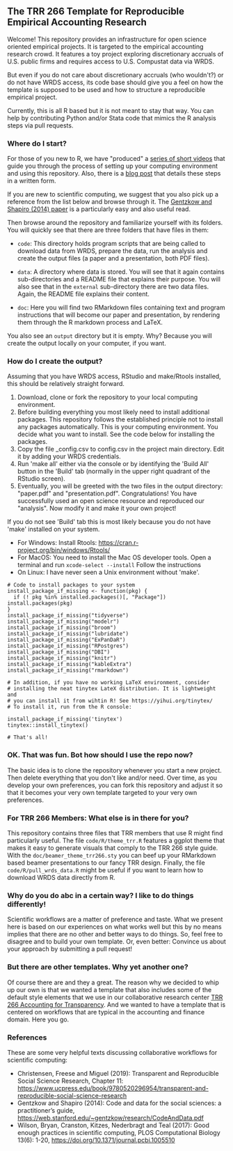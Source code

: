 ## The TRR 266 Template for Reproducible Empirical Accounting Research 

Welcome! This repository provides an infrastructure for open science oriented empirical projects. It is targeted to the empirical accounting research crowd. It features a toy project exploring discretionary accruals of U.S. public firms and requires access to U.S. Compustat data via WRDS.

But even if you do not care about discretionary accruals (who wouldn't?) or do not have WRDS access, its code base should give you a feel on how the template is supposed to be used and how to structure a reproducible empirical project.

Currently, this is all R based but it is not meant to stay that way. You can help by contributing Python and/or Stata code that mimics the R analysis steps via pull requests.


### Where do I start?

For those of you new to R, we have "produced" a [series of short videos](https://www.youtube.com/playlist?list=PL-9XqvJlFJ-5NDUXubrbvF3aEQPeoAki3) that guide you through the process of setting up your computing environment and using this repository. Also, there is a [blog post](https://joachim-gassen.github.io/2021/03/get-a-treat/) that details these steps in a written form.

If you are new to scientific computing, we suggest that you also pick up a reference from the list below and browse through it. The [Gentzkow and Shapiro (2014) paper](https://web.stanford.edu/~gentzkow/research/CodeAndData.pdf) is a particularly easy and also useful read. 

Then browse around the repository and familiarize yourself with its folders. You will quickly see that there are three folders that have files in them:

- `code`: This directory holds program scripts that are being called to download data from WRDS, prepare the data, run the analysis and create the output files (a paper and a presentation, both PDF files).

- `data`: A directory where data is stored. You will see that it again contains sub-directories and a README file that explains their purpose. You will also see that in the `external` sub-directory there are two data files. Again, the README file explains their content.

- `doc`: Here you will find two RMarkdown files containing text and program instructions that will become our paper and presentation, by rendering them through the R markdown process and LaTeX.

You also see an `output` directory but it is empty. Why? Because you will create the output locally on your computer, if you want.


### How do I create the output?

Assuming that you have WRDS access, RStudio and make/Rtools installed, this should be relatively straight forward.

1. Download, clone or fork the repository to your local computing environment.
2. Before building everything you most likely need to install additional packages. This repository follows the established principle not to install any packages automatically. This is your computing environment. You decide what you want to install. See the code below for installing the packages.
3. Copy the file _config.csv to config.csv in the project main directory. Edit it by adding your WRDS credentials. 
4. Run 'make all' either via the console or by identifying the 'Build All' button in the 'Build' tab (normally in the upper right quadrant of the RStudio screen). 
5. Eventually, you will be greeted with the two files in the output directory: "paper.pdf" and "presentation.pdf". Congratulations! You have successfully used an open science resource and reproduced our "analysis". Now modify it and make it your own project!

If you do not see 'Build' tab this is most likely because you do not have 'make' installed on your system. 
  - For Windows: Install Rtools: https://cran.r-project.org/bin/windows/Rtools/
  - For MacOS: You need to install the Mac OS developer tools. Open a terminal and run `xcode-select --install` Follow the instructions
  - On Linux: I have never seen a Unix environment without 'make'. 

```
# Code to install packages to your system
install_package_if_missing <- function(pkg) {
  if (! pkg %in% installed.packages()[, "Package"]) install.packages(pkg)
}
install_package_if_missing("tidyverse")
install_package_if_missing("modelr")
install_package_if_missing("broom")
install_package_if_missing("lubridate")
install_package_if_missing("ExPanDaR")
install_package_if_missing("RPostgres")
install_package_if_missing("DBI")
install_package_if_missing("knitr")
install_package_if_missing("kableExtra")
install_package_if_missing("rmarkdown")

# In addition, if you have no working LaTeX environment, consider
# installing the neat tinytex LateX distribution. It is lightweight and
# you can install it from wihtin R! See https://yihui.org/tinytex/
# To install it, run from the R console:

install_package_if_missing('tinytex')
tinytex::install_tinytex()

# That's all!
```

### OK. That was fun. Bot how should I use the repo now?

The basic idea is to clone the repository whenever you start a new project. Then delete everything that you don't like and/or need. Over time, as you develop your own preferences, you can fork this repository and adjust it so that it becomes your very own template targeted to your very own preferences.


### For TRR 266 Members: What else is in there for you?

This repository contains three files that TRR members that use R might find particularly useful. The file `code/R/theme_trr.R` features a ggplot theme that makes it easy to generate visuals that comply to the TRR 266 style guide. With the `doc/beamer_theme_trr266.sty` you can beef up your RMarkdown based beamer presentations to our fancy TRR design. Finally, the file `code/R/pull_wrds_data.R` might be useful if you want to learn how to download WRDS data directly from R.


### Why do you do abc in a certain way? I like to do things differently!

Scientific workflows are a matter of preference and taste. What we present here is based on our experiences on what works well but this by no means implies that there are no other and better ways to do things. So, feel free to disagree and to build your own template. Or, even better: Convince us about your approach by submitting a pull request!


### But there are other templates. Why yet another one?

Of course there are and they a great. The reason why we decided to whip up our own is that we wanted a template that also includes some of the default style elements that we use in our collaborative research center [TRR 266 Accounting for Transparency](https://accounting-for-transparency.de). And we wanted to have a template that is centered on workflows that are typical in the accounting and finance domain. Here you go.


### References

These are some very helpful texts discussing collaborative workflows for scientific computing:

- Christensen, Freese and Miguel (2019): Transparent and Reproducible Social Science Research, Chapter 11: https://www.ucpress.edu/book/9780520296954/transparent-and-reproducible-social-science-research
- Gentzkow and Shapiro (2014): Code and data for the social sciences:
a practitioner’s guide, https://web.stanford.edu/~gentzkow/research/CodeAndData.pdf
- Wilson, Bryan, Cranston, Kitzes, Nederbragt and Teal (2017): Good enough practices in scientific computing, PLOS Computational Biology 13(6): 1-20, https://doi.org/10.1371/journal.pcbi.1005510


